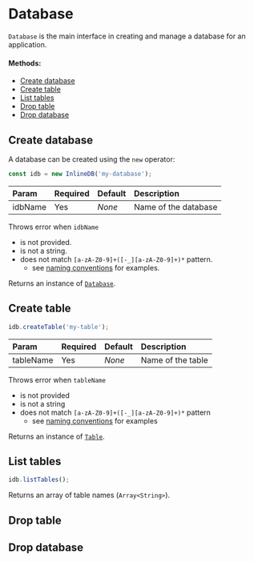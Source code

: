 # Database

`Database` is the main interface in creating and manage a database for an application.

#### Methods:

 - [Create database](#create-database)
 - [Create table](#create-table)
 - [List tables](#list-tables)
 - [Drop table](#drop-table)
 - [Drop database](#drop-database)

## Create database

A database can be created using the `new` operator:

```js
const idb = new InlineDB('my-database');
```

| Param | Required | Default | Description |
|:--|---|---|:--|
| idbName | Yes | _None_ | Name of the database |

Throws error when `idbName`
 - is not provided.
 - is not a string.
 - does not match `[a-zA-Z0-9]+([-_][a-zA-Z0-9]+)*` pattern.
    - see [naming conventions](./naming-conventions.md) for examples.
    
Returns an instance of [`Database`](#).


## Create table

```js
idb.createTable('my-table');
```

| Param | Required | Default | Description |
|:--|---|---|:--|
| tableName | Yes | _None_ | Name of the table |

Throws error when `tableName`
 - is not provided
 - is not a string
 - does not match `[a-zA-Z0-9]+([-_][a-zA-Z0-9]+)*` pattern
    - see [naming conventions](./naming-conventions.md) for examples
    
Returns an instance of [`Table`](./table.md).
    
## List tables

```js
idb.listTables();
```
    
Returns an array of table names (`Array<String>`).

## Drop table
## Drop database
